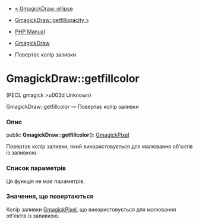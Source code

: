 - [« GmagickDraw::ellipse](gmagickdraw.ellipse.md)
- [GmagickDraw::getfillopacity »](gmagickdraw.getfillopacity.md)

- [PHP Manual](index.md)
- [GmagickDraw](class.gmagickdraw.md)
- Повертає колір заливки

# GmagickDraw::getfillcolor

(PECL gmagick \>u003d Unknown)

GmagickDraw::getfillcolor — Повертає колір заливки

### Опис

public **GmagickDraw::getfillcolor**():
[GmagickPixel](class.gmagickpixel.md)

Повертає колір заливки, який використовується для малювання об'єктів із заливкою.

### Список параметрів

Ця функція не має параметрів.

### Значення, що повертаються

Колір заливки [GmagickPixel](class.gmagickpixel.md), що використовується для
малювання об'єктів із заливкою.
